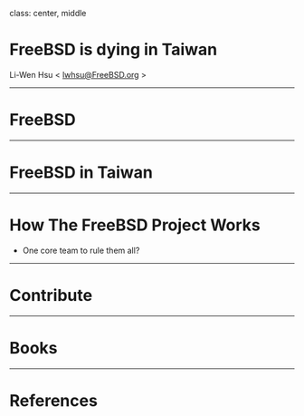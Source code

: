 class: center, middle

# FreeBSD is dying in Taiwan

Li-Wen Hsu &lt; lwhsu@FreeBSD.org &gt;

---

# FreeBSD

---

# FreeBSD in Taiwan

---

# How The FreeBSD Project Works

* One core team to rule them all?

---

# Contribute

---

# Books

---

# References

